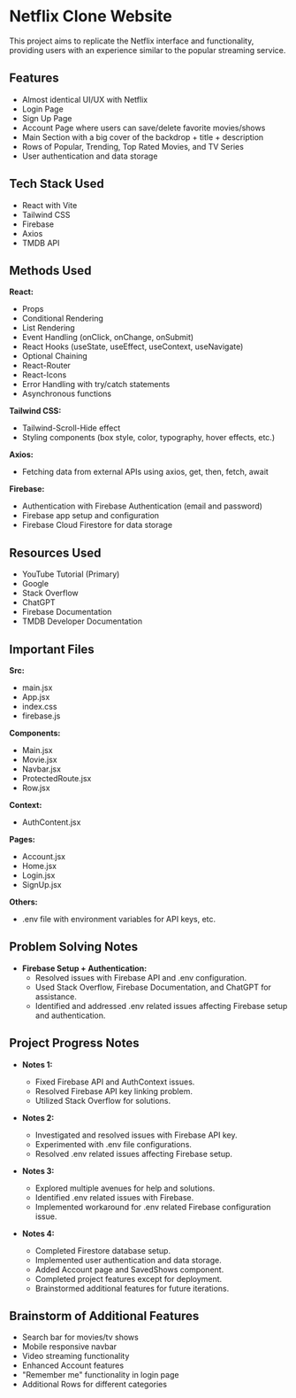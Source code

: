 # Netflix Clone Website

This project aims to replicate the Netflix interface and functionality, providing users with an experience similar to the popular streaming service.

## Features

- Almost identical UI/UX with Netflix
- Login Page
- Sign Up Page
- Account Page where users can save/delete favorite movies/shows
- Main Section with a big cover of the backdrop + title + description
- Rows of Popular, Trending, Top Rated Movies, and TV Series
- User authentication and data storage

## Tech Stack Used

- React with Vite
- Tailwind CSS
- Firebase
- Axios
- TMDB API

## Methods Used

**React:**
- Props
- Conditional Rendering
- List Rendering
- Event Handling (onClick, onChange, onSubmit)
- React Hooks (useState, useEffect, useContext, useNavigate)
- Optional Chaining
- React-Router
- React-Icons
- Error Handling with try/catch statements
- Asynchronous functions

**Tailwind CSS:**
- Tailwind-Scroll-Hide effect
- Styling components (box style, color, typography, hover effects, etc.)

**Axios:**
- Fetching data from external APIs using axios, get, then, fetch, await 

**Firebase:**
- Authentication with Firebase Authentication (email and password)
- Firebase app setup and configuration
- Firebase Cloud Firestore for data storage

## Resources Used

- YouTube Tutorial (Primary)
- Google
- Stack Overflow
- ChatGPT
- Firebase Documentation
- TMDB Developer Documentation

## Important Files

**Src:**
- main.jsx
- App.jsx
- index.css
- firebase.js

**Components:**
- Main.jsx
- Movie.jsx
- Navbar.jsx
- ProtectedRoute.jsx
- Row.jsx

**Context:**
- AuthContent.jsx

**Pages:**
- Account.jsx
- Home.jsx
- Login.jsx
- SignUp.jsx

**Others:**
- .env file with environment variables for API keys, etc.

## Problem Solving Notes

- **Firebase Setup + Authentication:**
  - Resolved issues with Firebase API and .env configuration.
  - Used Stack Overflow, Firebase Documentation, and ChatGPT for assistance.
  - Identified and addressed .env related issues affecting Firebase setup and authentication.

## Project Progress Notes

- **Notes 1:**
  - Fixed Firebase API and AuthContext issues.
  - Resolved Firebase API key linking problem.
  - Utilized Stack Overflow for solutions.

- **Notes 2:**
  - Investigated and resolved issues with Firebase API key.
  - Experimented with .env file configurations.
  - Resolved .env related issues affecting Firebase setup.

- **Notes 3:**
  - Explored multiple avenues for help and solutions.
  - Identified .env related issues with Firebase.
  - Implemented workaround for .env related Firebase configuration issue.

- **Notes 4:**
  - Completed Firestore database setup.
  - Implemented user authentication and data storage.
  - Added Account page and SavedShows component.
  - Completed project features except for deployment.
  - Brainstormed additional features for future iterations.

## Brainstorm of Additional Features

- Search bar for movies/tv shows
- Mobile responsive navbar
- Video streaming functionality
- Enhanced Account features
- "Remember me" functionality in login page
- Additional Rows for different categories
